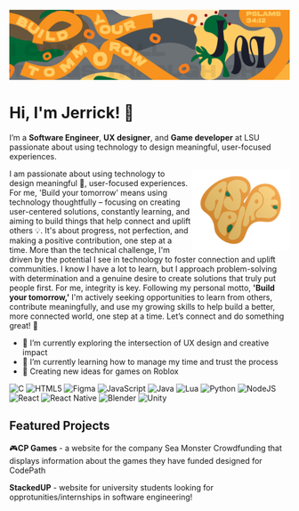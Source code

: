 ![Header](./Github-Header-Art-01.png)

# Hi, I'm Jerrick! 👋

I’m a **Software Engineer**, **UX designer**, and **Game developer** at LSU passionate about using technology to design meaningful, user-focused experiences.

<img align="right" src="./ASPIRE-STICKER.png" alt="Header" width="35%"/>

I am passionate about using technology to design meaningful :hammer:, user-focused experiences. For me, 'Build your tomorrow' means using technology thoughtfully – focusing on creating user-centered solutions, constantly learning, and aiming to build things that help connect and uplift others :bulb:. It's about progress, not perfection, and making a positive contribution, one step at a time.
More than the technical challenge, I'm driven by the potential I see in technology to foster connection and uplift communities. I know I have a lot to learn, but I approach problem-solving with determination and a genuine desire to create solutions that truly put people first. For me, integrity is key. Following my personal motto, **'Build your tomorrow,'** I'm actively seeking opportunities to learn from others, contribute meaningfully, and use my growing skills to help build a better, more connected world, one step at a time. Let’s connect and do something great! :toolbox:



- 🔭 I’m currently exploring the intersection of UX design and creative impact  
- 🌱 I’m currently learning how to manage my time and trust the process 
- 💬 Creating new ideas for games on Roblox


![C](https://img.shields.io/badge/c-%2300599C.svg?style=for-the-badge&logo=c&logoColor=white) 
![HTML5](https://img.shields.io/badge/html5-%23E34F26.svg?style=for-the-badge&logo=html5&logoColor=white)
![Figma](https://img.shields.io/badge/figma-%23F24E1E.svg?style=for-the-badge&logo=figma&logoColor=white)
![JavaScript](https://img.shields.io/badge/javascript-%23323330.svg?style=for-the-badge&logo=javascript&logoColor=%23F7DF1E) 
![Java](https://img.shields.io/badge/java-%23ED8B00.svg?style=for-the-badge&logo=openjdk&logoColor=white) 
![Lua](https://img.shields.io/badge/lua-%232C2D72.svg?style=for-the-badge&logo=lua&logoColor=white) 
![Python](https://img.shields.io/badge/python-3670A0?style=for-the-badge&logo=python&logoColor=ffdd54)
![NodeJS](https://img.shields.io/badge/node.js-6DA55F?style=for-the-badge&logo=node.js&logoColor=white) 
![React](https://img.shields.io/badge/react-%2320232a.svg?style=for-the-badge&logo=react&logoColor=%2361DAFB) 
![React Native](https://img.shields.io/badge/react_native-%2320232a.svg?style=for-the-badge&logo=react&logoColor=%2361DAFB)
![Blender](https://img.shields.io/badge/blender-%23F5792A.svg?style=for-the-badge&logo=blender&logoColor=white)
![Unity](https://img.shields.io/badge/unity-%23000000.svg?style=for-the-badge&logo=unity&logoColor=white)


## Featured Projects
:video_game:**CP Games** - a website for the company Sea Monster Crowdfunding that displays information about the games they have funded designed for CodePath

**StackedUP** - website for university students looking for opprotunities/internships in software engineering!
<!--
**Jermil2990/Jermil2990** is a ✨ _special_ ✨ repository because its `README.md` (this file) appears on your GitHub profile.

    
    -
    -
    -
  =
+
- 🔭 I’m currently working on ...
- 🌱 I’m currently learning ...
- 👯 I’m looking to collaborate on ...
- 🤔 I’m looking for help with ...
- 💬 Ask me about ...
- 📫 How to reach me: ...
- 😄 Pronouns: ...
- ⚡ Fun fact: ...
-->
